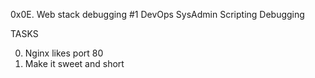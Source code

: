 0x0E. Web stack debugging #1
DevOps
SysAdmin
Scripting
Debugging

TASKS

0. Nginx likes port 80
1. Make it sweet and short
